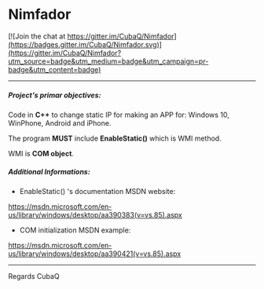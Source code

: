 # Nimfador

[![Join the chat at https://gitter.im/CubaQ/Nimfador](https://badges.gitter.im/CubaQ/Nimfador.svg)](https://gitter.im/CubaQ/Nimfador?utm_source=badge&utm_medium=badge&utm_campaign=pr-badge&utm_content=badge)

------------

##### Project's primar objectives: 

Code in **C++** to change static IP for making an APP for:
Windows 10, WinPhone, Android and iPhone.

The program **MUST** include **EnableStatic()** 
which is WMI method. 

WMI is **COM object**.

##### Additional Informations:
 
* EnableStatic() 's documentation MSDN website:

https://msdn.microsoft.com/en-us/library/windows/desktop/aa390383(v=vs.85).aspx 

* COM initialization MSDN example:

https://msdn.microsoft.com/en-us/library/windows/desktop/aa390421(v=vs.85).aspx

----------

Regards CubaQ

